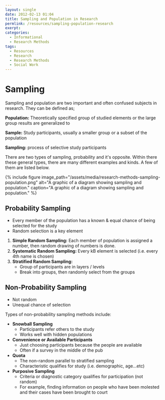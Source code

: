 ```yaml
---
layout: single
date: 2012-02-13 01:04
title: Sampling and Population in Research
permlink: /resources/sampling-population-research
exerpt: 
categories:
  - Informational
  - Research Methods
tags: 
  - Resources
  - Research
  - Research Methods
  - Social Work
---
```


# Sampling

Sampling and population are two important and often confused subjects in research. They can be defined as;

**Population:** Theoretically specified group of studied elements or the large group results are generalized to

**Sample:** Study participants, usually a smaller group or a subset of the population

**Sampling:** process of selective study participants

There are two types of sampling, probability and it's opposite. Within there these general types, there are many different examples and kinds. A few of them are listed below.

{% include figure image_path="/assets/media/research-methods-sampling-population.png" alt="A graphic of a diagram showing sampling and population." caption="A graphic of a diagram showing sampling and population." %}


## Probability Sampling

* Every member of the population has a known & equal chance of being selected for the study
* Random selection is a key element

1. **Simple Random Sampling:** Each member of population is assigned a number, then random drawing of numbers is done.
2. **Systematic Random Sampling:** Every kB element is selected (i.e. every 4th name is chosen)
3. **Stratified Random Sampling:**
    * Group of participants are in layers / levels
    * Break into groups, then randomly select from the groups

## Non-Probability Sampling

* Not random
* Unequal chance of selection

Types of non-probability sampling methods include:

- **Snowball Sampling**
    * Participants refer others to the study
    * Works well with hidden populations
- **Convenience or Available Participants**
	* Just choosing participants because the people are available
    * Often if a survey in the middle of the pub
- **Quota**
    * The non-random parallel to stratified sampling
    * Characteristic qualifies for study (i.e. demographic, age…etc)
- **Purposive Sampling**
    * Criteria or diagnostic category qualifies for participation (not random)
    * For example, finding information on people who have been molested and their cases have been brought to court